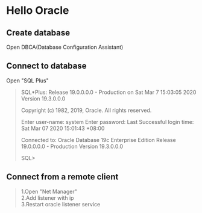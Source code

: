 # Hello Oracle

## Create database
Open DBCA(Database Configuration Assistant)

## Connect to database
Open "SQL Plus"  
> SQL*Plus: Release 19.0.0.0.0 - Production on Sat Mar 7 15:03:05 2020
> Version 19.3.0.0.0
> 
> Copyright (c) 1982, 2019, Oracle.  All rights reserved.
> 
> Enter user-name: system
> Enter password:
> Last Successful login time: Sat Mar 07 2020 15:01:43 +08:00
> 
> Connected to:
> Oracle Database 19c Enterprise Edition Release 19.0.0.0.0 - Production
> Version 19.3.0.0.0
> 
> SQL>

## Connect from a remote client
> 1.Open "Net Manager"  
> 2.Add listener with ip  
> 3.Restart oracle listener service